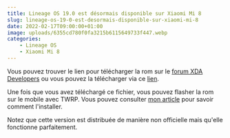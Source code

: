 ```yaml
---
title: Lineage OS 19.0 est désormais disponible sur Xiaomi Mi 8
slug: lineage-os-19-0-est-desormais-disponible-sur-xiaomi-mi-8
date: 2022-02-17T09:00:00+01:00
image: uploads/6355cd780f0fa3215b6115649733f447.webp
categories:
    - Lineage OS
    - Xiaomi Mi 8
---
```


Vous pouvez trouver le lien pour télécharger la rom sur le [forum XDA Developers](https://forum.xda-developers.com/t/4397383/) ou vous pouvez la télécharger via ce [lien](https://drive.google.com/file/d/1N6Yyi_IvBlikFxQJHygj0csCkNhf0B_I/view).

Une fois que vous avez téléchargé ce fichier, vous pouvez flasher la rom sur le mobile avec TWRP. Vous pouvez consulter [mon article](installer-twrp-sur-votre-mobile/) pour savoir comment l'installer.

Notez que cette version est distribuée de manière non officielle mais qu'elle fonctionne parfaitement.